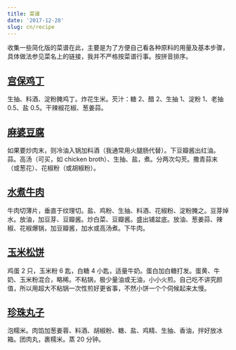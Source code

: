 ```yaml
---
title: 菜谱
date: '2017-12-28'
slug: cn/recipe
---
```


收集一些简化版的菜谱在此，主要是为了方便自己看各种原料的用量及基本步骤，具体做法参见菜名上的链接，我并不严格按菜谱行事。按拼音排序。

## [宫保鸡丁](https://www.xiachufang.com/recipe/101761223/)

生抽、料酒、淀粉腌鸡丁。炸花生米。芡汁：糖 2、醋 2、生抽 1、淀粉 1、老抽 0.5、盐 0.5。干辣椒花椒、葱姜蒜。

## [麻婆豆腐](https://www.xiachufang.com/recipe/1046317/)

如果要炒肉末，则冷油入锅加料酒（我通常用火腿肠代替）。下豆瓣酱出红油。蒜。高汤（可买，如 chicken broth）、生抽、盐，煮。分两次勾芡。撒青蒜末（或葱花）、花椒粉（或胡椒粉）。

## [水煮牛肉](https://www.xiachufang.com/recipe/44888/)

牛肉切薄片，垂直于纹理切。盐、鸡粉、生抽、料酒、花椒粉、淀粉腌之。豆芽焯水。放油，加豆芽、豆瓣酱。炒白菜、豆瓣酱。盛出铺盆底。放油、葱姜蒜、辣椒、花椒爆锅，加豆瓣酱，加水或高汤煮。下牛肉。

## [玉米松饼](https://www.xiachufang.com/recipe/100478063/)

鸡蛋 2 只，玉米粉 6 匙，白糖 4 小匙，适量牛奶。蛋白加白糖打发。蛋黄、牛奶、玉米粉混合，略稀。不粘锅，极少量油或无油，小小火煎。自己吃不讲究颜值，所以用超大不粘锅一次性煎好更省事，不然小饼一个个伺候起来太慢。

## [珍珠丸子](https://www.xiachufang.com/recipe/1006438/)

泡糯米。肉馅加葱姜蓉、料酒、胡椒粉、糖、盐、鸡精、生抽、香油，拌好放冰箱。团肉丸，裹糯米。蒸 20 分钟。
